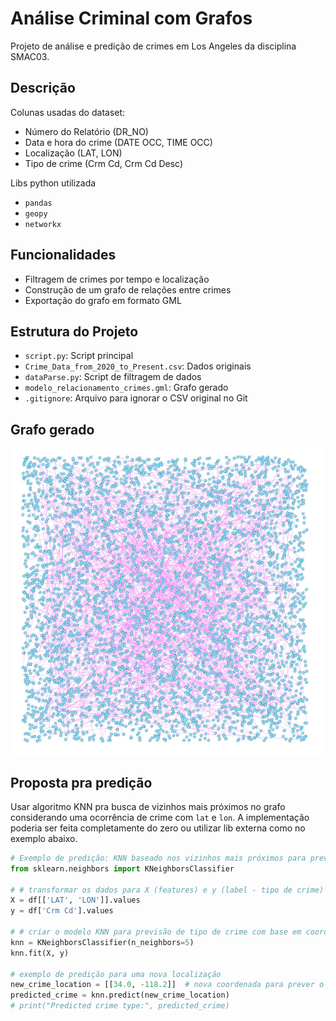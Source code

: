 
# Análise Criminal com Grafos

Projeto de análise e predição de crimes em Los Angeles da disciplina SMAC03.

## Descrição

Colunas usadas do dataset:

- Número do Relatório (DR_NO)
- Data e hora do crime (DATE OCC, TIME OCC)
- Localização (LAT, LON)
- Tipo de crime (Crm Cd, Crm Cd Desc)

Libs python utilizada
* `pandas`
* `geopy`
* `networkx`

## Funcionalidades

- Filtragem de crimes por tempo e localização
- Construção de um grafo de relações entre crimes
- Exportação do grafo em formato GML

## Estrutura do Projeto

- `script.py`: Script principal
- `Crime_Data_from_2020_to_Present.csv`: Dados originais
- `dataParse.py`: Script de filtragem de dados
- `modelo_relacionamento_crimes.gml`: Grafo gerado
- `.gitignore`: Arquivo para ignorar o CSV original no Git

## Grafo gerado
!['Grafo visualizado no Gephi'](img_grafo-gerado.jpg)

## Proposta pra predição
Usar algoritmo KNN pra busca de vizinhos mais próximos no grafo considerando uma ocorrência de crime com `lat` e `lon`. A implementação poderia ser feita completamente do zero ou utilizar lib externa como no exemplo abaixo.
```python
# Exemplo de predição: KNN baseado nos vizinhos mais próximos para prever um novo crime
from sklearn.neighbors import KNeighborsClassifier

# # transformar os dados para X (features) e y (label - tipo de crime)
X = df[['LAT', 'LON']].values
y = df['Crm Cd'].values

# # criar o modelo KNN para previsão de tipo de crime com base em coordenadas geográficas
knn = KNeighborsClassifier(n_neighbors=5)
knn.fit(X, y)

# exemplo de predição para uma nova localização
new_crime_location = [[34.0, -118.2]]  # nova coordenada para prever o tipo de crime
predicted_crime = knn.predict(new_crime_location)
# print("Predicted crime type:", predicted_crime)
```